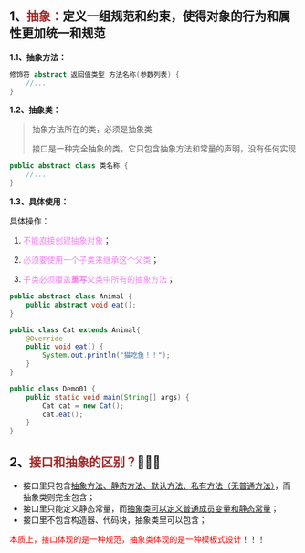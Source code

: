 ## 1、<span style="color:brown">抽象：</span>定义一组规范和约束，使得对象的行为和属性更加统一和规范

**1.1、抽象方法：**

```Java
修饰符 abstract 返回值类型 方法名称(参数列表) {
	//...
}
```

**1.2、抽象类：**

>  抽象方法所在的类，必须是抽象类
>
> 接口是一种完全抽象的类，它只包含抽象方法和常量的声明，没有任何实现

```java
public abstract class 类名称 {
    //...
}
```

**1.3、具体使用：**

具体操作：

1. <span style="color:violet">不能直接创建抽象对象</span>；

2. <span style="color:violet">必须要使用一个子类来继承这个父类</span>；

3. <span style="color:violet">子类必须覆盖**重写**父类中所有的抽象方法</span>；

```java
public abstract class Animal {
    public abstract void eat();
}
```

```java
public class Cat extends Animal{
    @Override
    public void eat() {
        System.out.println("猫吃鱼！！");
    }
}
```

```java
public class Demo01 {
    public static void main(String[] args) {
        Cat cat = new Cat();
        cat.eat();
    }
}
```



## 2、<span style="color:brown">接口和抽象的区别？</span>🎋🎋🎋

- 接口里只包含<u>抽象方法、静态方法、默认方法、私有方法（无普通方法）</u>，而抽象类则完全包含；
- 接口里只能定义静态常量，而<u>抽象类可以定义普通成员变量和静态常量</u>；
- 接口里不包含构造器、代码块，抽象类里可以包含；

<span style="color:red">本质上，接口体现的是一种规范，抽象类体现的是一种模板式设计</span>！！！


